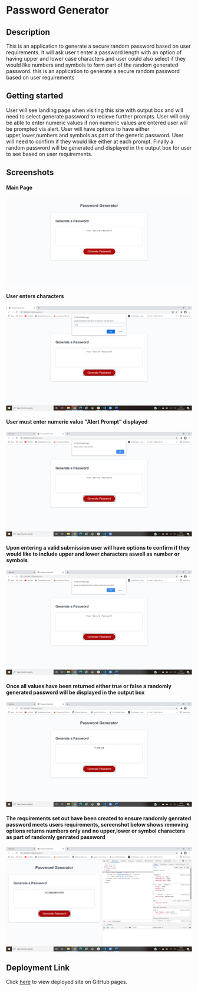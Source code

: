 # Password Generator

## Description

This is an application to generate a secure random password based on user requirements. It will ask user t enter a password length with an option of having upper and lower case characters and user could also select if they would like numbers and symbols to form part of the random generated password.
this is an application to generate a secure random password based on user requirements

## Getting started

User will see landing page when visiting this site with output box and will need to select generate password to recieve further prompts. User will only be able to enter numeric values if non numeric values are entered user will be prompted via alert. User will have options to have either upper,lower,numbers and symbols as part of the generic password. User will need to confirm if they would like either at each prompt. Finally a random password will be generated and displayed in the output box for user to see based on user requirements.

## Screenshots

#### Main Page

![alt text](Assets\landingpage.png)

#### User enters characters

![alt text](assets\nonnumeric.png)

#### User must enter numeric value "Alert Prompt" displayed

![alt text](assets\entervalidnumber.png)

#### Upon entering a valid submission user will have options to confirm if they would like to include upper and lower characters aswell as number or symbols

![alt text](assets\validprompts.png)

#### Once all values have been returned either true or false a randomly generated password will be displayed in the output box

![alt text](assets\successful.png)

#### The requirements set out have been created to ensure randomly genrated password meets users requirements, screenshot below shows removing options returns numbers only and no upper,lower or symbol characters as part of randomly genrated password

![alt text](assets\removingoptions.png)

## Deployment Link

Click [here](https://kb3gum.github.io/password-generator-week-3/) to view deployed site on GitHub pages.
